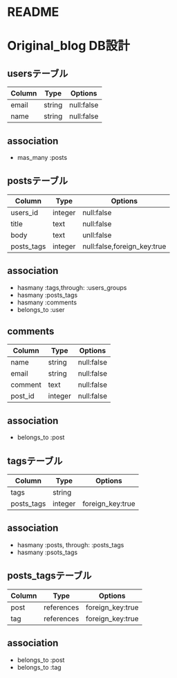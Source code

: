 # README

# Original_blog DB設計

## usersテーブル
 |Column|Type|Options|
 |------|----|-------|
 |email|string|null:false|
 |name|string|null:false|

 ## association
 - mas_many :posts


## postsテーブル
 |Column|Type|Options|
 |------|----|-------|
 |users_id|integer|null:false|
 |title|text|null:false|
 |body|text|unll:false|
 |posts_tags|integer|null:false,foreign_key:true|

 ## association
 - hasmany :tags,through: :users_groups
 - hasmany :posts_tags
 - hasmany :comments
 - belongs_to :user

 ## comments
 |Column|Type|Options|
 |------|----|-------|
 |name|string|null:false|
 |email|string|null:false|
 |comment|text|null:false|
 |post_id|integer|null:false|

 ## association
 - belongs_to :post

 ## tagsテーブル
 |Column|Type|Options|
 |------|----|-------|
 |tags|string||
 |posts_tags|integer|foreign_key:true|

 ## association
 - hasmany :posts, through: :posts_tags
 - hasmany :psots_tags

 ## posts_tagsテーブル
 |Column|Type|Options|
 |------|----|-------|
 |post|references|foreign_key:true|
 |tag|references|foreign_key:true|
 
  ## association
  - belongs_to :post
  - belongs_to :tag